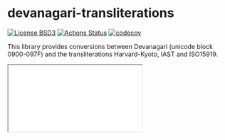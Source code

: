 # devanagari-transliterations

[![License BSD3](https://img.shields.io/badge/license-BSD3-brightgreen.svg)](http://opensource.org/licenses/BSD-3-Clause)
[![Actions Status](https://github.com/thma/devanagari-transliterations/workflows/Haskell%20CI/badge.svg)](https://github.com/thma/devanagari-transliterations/actions)
[![codecov](https://codecov.io/gh/thma/devanagari-transliterations/graph/badge.svg?token=DBCFLEA8JZ)](https://codecov.io/gh/thma/devanagari-transliterations)

<!--
[![Available on Hackage](https://img.shields.io/hackage/v/devanagari-transliterations.svg?style=flat)](https://github.com/thma/devanagari-transliterations)
-->

This library provides conversions between Devanagari (unicode block 0900-097F) and the transliterations Harvard-Kyoto, IAST and ISO15919.

<iframe src="tokenMap.md">




